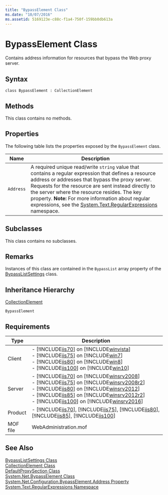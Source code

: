```yaml
---
title: "BypassElement Class"
ms.date: "10/07/2016"
ms.assetid: 5169123e-c88c-f1a4-750f-159bb0db613a
---
```

# BypassElement Class

Contains address information for resources that bypass the Web proxy server.  
  
## Syntax  
  
```vbs  
class BypassElement : CollectionElement  
```  
  
## Methods  

 This class contains no methods.  
  
## Properties  

 The following table lists the properties exposed by the `BypassElement` class.  
  
|Name|Description|  
|----------|-----------------|  
|`Address`|A required unique read/write `string` value that contains a regular expression that defines a resource address or addresses that bypass the proxy server. Requests for the resource are sent instead directly to the server where the resource resides. The key property. **Note:**  For more information about regular expressions, see the [System.Text.RegularExpressions](https://go.microsoft.com/fwlink/?LinkId=73545) namespace.|  
  
## Subclasses  

 This class contains no subclasses.  
  
## Remarks  

 Instances of this class are contained in the `BypassList` array property of the [BypassListSettings](../wmi-provider/bypasslistsettings-class.md) class.  
  
## Inheritance Hierarchy  

 [CollectionElement](../wmi-provider/collectionelement-class.md)  
  
 `BypassElement`  
  
## Requirements  
  
|Type|Description|  
|----------|-----------------|  
|Client|-   [!INCLUDE[iis70](../wmi-provider/includes/iis70-md.md)] on [!INCLUDE[winvista](../wmi-provider/includes/winvista-md.md)]<br />-   [!INCLUDE[iis75](../wmi-provider/includes/iis75-md.md)] on [!INCLUDE[win7](../wmi-provider/includes/win7-md.md)]<br />-   [!INCLUDE[iis80](../wmi-provider/includes/iis80-md.md)] on [!INCLUDE[win8](../wmi-provider/includes/win8-md.md)]<br />-   [!INCLUDE[iis100](../wmi-provider/includes/iis100-md.md)] on [!INCLUDE[win10](../wmi-provider/includes/win10-md.md)]|  
|Server|-   [!INCLUDE[iis70](../wmi-provider/includes/iis70-md.md)] on [!INCLUDE[winsrv2008](../wmi-provider/includes/winsrv2008-md.md)]<br />-   [!INCLUDE[iis75](../wmi-provider/includes/iis75-md.md)] on [!INCLUDE[winsrv2008r2](../wmi-provider/includes/winsrv2008r2-md.md)]<br />-   [!INCLUDE[iis80](../wmi-provider/includes/iis80-md.md)] on [!INCLUDE[winsrv2012](../wmi-provider/includes/winsrv2012-md.md)]<br />-   [!INCLUDE[iis85](../wmi-provider/includes/iis85-md.md)] on [!INCLUDE[winsrv2012r2](../wmi-provider/includes/winsrv2012r2-md.md)]<br />-   [!INCLUDE[iis100](../wmi-provider/includes/iis100-md.md)] on [!INCLUDE[winsrv2016](../wmi-provider/includes/winsrv2016-md.md)]|  
|Product|-   [!INCLUDE[iis70](../wmi-provider/includes/iis70-md.md)], [!INCLUDE[iis75](../wmi-provider/includes/iis75-md.md)], [!INCLUDE[iis80](../wmi-provider/includes/iis80-md.md)], [!INCLUDE[iis85](../wmi-provider/includes/iis85-md.md)], [!INCLUDE[iis100](../wmi-provider/includes/iis100-md.md)]|  
|MOF file|WebAdministration.mof|  
  
## See Also  

 [BypassListSettings Class](../wmi-provider/bypasslistsettings-class.md)   
 [CollectionElement Class](../wmi-provider/collectionelement-class.md)   
 [DefaultProxySection Class](../wmi-provider/defaultproxysection-class.md)   
 [System.Net.BypassElement Class](https://go.microsoft.com/fwlink/?LinkID=70908)   
 [System.Net.Configuration.BypassElement.Address Property](https://go.microsoft.com/fwlink/?LinkId=70909)   
 [System.Text.RegularExpressions Namespace](https://go.microsoft.com/fwlink/?LinkId=73545)
